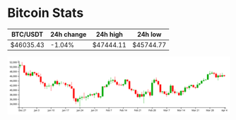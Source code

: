 # Bitcoin Stats

BTC/USDT|24h change|24h high|24h low|
|---|---|---|---|
|$46035.43|-1.04%|$47444.11|$45744.77|

<img src="./chart.svg">
